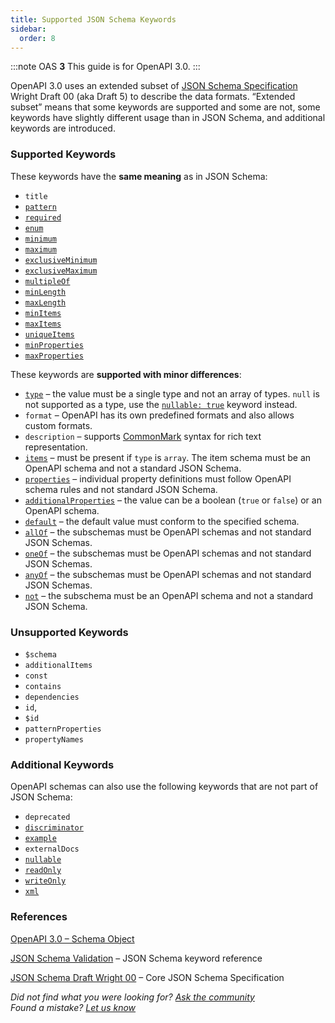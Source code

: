 ```yaml
---
title: Supported JSON Schema Keywords
sidebar:
  order: 8
---
```


:::note
OAS **3** This guide is for OpenAPI 3.0.
:::

OpenAPI 3.0 uses an extended subset of [JSON Schema Specification](http://json-schema.org) Wright Draft 00 (aka Draft 5) to describe the data formats. “Extended subset” means that some keywords are supported and some are not, some keywords have slightly different usage than in JSON Schema, and additional keywords are introduced.

### Supported Keywords

These keywords have the **same meaning** as in JSON Schema:

- `title`
- [`pattern`](/docs/specification/data-models/data-types/#pattern)
- [`required`](/docs/specification/data-models/data-types/#required)
- [`enum`](/docs/specification/data-models/enums/)
- [`minimum`](/docs/specification/data-models/data-types/#range)
- [`maximum`](/docs/specification/data-models/data-types/#range)
- [`exclusiveMinimum`](/docs/specification/data-models/data-types/#range)
- [`exclusiveMaximum`](/docs/specification/data-models/data-types/#range)
- [`multipleOf`](/docs/specification/data-models/data-types/#multipleOf)
- [`minLength`](/docs/specification/data-models/data-types/#string)
- [`maxLength`](/docs/specification/data-models/data-types/#string)
- [`minItems`](/docs/specification/data-models/data-types/#array-length)
- [`maxItems`](/docs/specification/data-models/data-types/#array-length)
- [`uniqueItems`](/docs/specification/data-models/data-types/#uniqueItems)
- [`minProperties`](/docs/specification/data-models/data-types/#property-count)
- [`maxProperties`](/docs/specification/data-models/data-types/#property-count)

These keywords are **supported with minor differences**:

- [`type`](/docs/specification/data-models/data-types/#type) – the value must be a single type and not an array of types. `null` is not supported as a type, use the [`nullable: true`](/docs/specification/data-models/data-types/#null) keyword instead.
- `format` – OpenAPI has its own predefined formats and also allows custom formats.
- `description` – supports [CommonMark](http://commonmark.org/help/) syntax for rich text representation.
- [`items`](/docs/specification/data-models/data-types/#array) – must be present if `type` is `array`. The item schema must be an OpenAPI schema and not a standard JSON Schema.
- [`properties`](/docs/specification/data-models/data-types/#object) – individual property definitions must follow OpenAPI schema rules and not standard JSON Schema.
- [`additionalProperties`](/docs/specification/data-models/data-types/#additionalProperties) – the value can be a boolean (`true` or `false`) or an OpenAPI schema.
- [`default`](/docs/specification/data-models/data-types/#default) – the default value must conform to the specified schema.
- [`allOf`](/docs/specification/data-models/oneof-anyof-allof-not/) – the subschemas must be OpenAPI schemas and not standard JSON Schemas.
- [`oneOf`](/docs/specification/data-models/oneof-anyof-allof-not/) – the subschemas must be OpenAPI schemas and not standard JSON Schemas.
- [`anyOf`](/docs/specification/data-models/oneof-anyof-allof-not/) – the subschemas must be OpenAPI schemas and not standard JSON Schemas.
- [`not`](/docs/specification/data-models/oneof-anyof-allof-not/) – the subschema must be an OpenAPI schema and not a standard JSON Schema.

### Unsupported Keywords

- `$schema`
- `additionalItems`
- `const`
- `contains`
- `dependencies`
- `id`,
- `$id`
- `patternProperties`
- `propertyNames`

### Additional Keywords

OpenAPI schemas can also use the following keywords that are not part of JSON Schema:

- `deprecated`
- [`discriminator`](/docs/specification/data-models/inheritance-and-polymorphism/)
- [`example`](/docs/specification/adding-examples/)
- `externalDocs`
- [`nullable`](/docs/specification/data-models/data-types/#null)
- [`readOnly`](/docs/specification/data-models/data-types/#readonly-writeonly)
- [`writeOnly`](/docs/specification/data-models/data-types/#readonly-writeonly)
- [`xml`](/docs/specification/data-models/representing-xml/)

### References

[OpenAPI 3.0 – Schema Object](https://github.com/OAI/OpenAPI-Specification/blob/master/versions/3.0.4.md#schema-object)

[JSON Schema Validation](https://tools.ietf.org/html/draft-wright-json-schema-validation-00) – JSON Schema keyword reference

[JSON Schema Draft Wright 00](https://tools.ietf.org/html/draft-wright-json-schema-00) – Core JSON Schema Specification

_Did not find what you were looking for? [Ask the community](https://community.smartbear.com/t5/Swagger-Open-Source-Tools/bd-p/SwaggerOSTools)  
Found a mistake? [Let us know](https://github.com/swagger-api/swagger.io/issues)_
